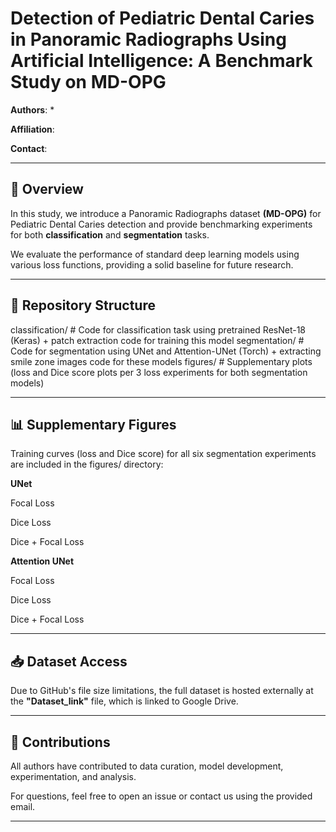 # Detection of Pediatric Dental Caries in Panoramic Radiographs Using Artificial Intelligence: A Benchmark Study on MD-OPG

**Authors**: *

**Affiliation**:  

**Contact**: 


---

## 📌 Overview

In this study, we introduce a Panoramic Radiographs dataset **(MD-OPG)** for Pediatric Dental Caries detection and provide benchmarking experiments for both **classification** and **segmentation** tasks.

We evaluate the performance of standard deep learning models using various loss functions, providing a solid baseline for future research.

---

## 📁 Repository Structure


classification/      # Code for classification task using pretrained ResNet-18 (Keras) + patch extraction code for training this model
segmentation/        # Code for segmentation using UNet and Attention-UNet (Torch) + extracting smile zone images code for these models
figures/             # Supplementary plots (loss and Dice score plots per 3 loss experiments for both segmentation models)

---

## 📊 Supplementary Figures
Training curves (loss and Dice score) for all six segmentation experiments are included in the figures/ directory:

**UNet**

Focal Loss

Dice Loss

Dice + Focal Loss

**Attention UNet**

Focal Loss

Dice Loss

Dice + Focal Loss

---

## 📥 Dataset Access

Due to GitHub's file size limitations, the full dataset is hosted externally at the **"Dataset_link"** file, which is linked to Google Drive.

----

## 🤝 Contributions

All authors have contributed to data curation, model development, experimentation, and analysis.

For questions, feel free to open an issue or contact us using the provided email.

---
